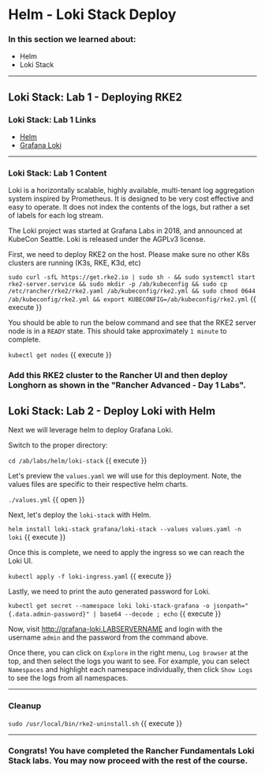 # Helm - Loki Stack Deploy

### In this section we learned about:

* Helm
* Loki Stack

____

## Loki Stack: Lab 1 - Deploying RKE2

### Loki Stack: Lab 1 Links

* [Helm](https://helm.io)
* [Grafana Loki](https://grafana.com/oss/loki/)

____

### Loki Stack: Lab 1 Content

Loki is a horizontally scalable, highly available, multi-tenant log aggregation system inspired by Prometheus. It is designed to be very cost effective and easy to operate. It does not index the contents of the logs, but rather a set of labels for each log stream.

The Loki project was started at Grafana Labs in 2018, and announced at KubeCon Seattle. Loki is released under the AGPLv3 license.

First, we need to deploy RKE2 on the host. Please make sure no other K8s clusters are running (K3s, RKE, K3d, etc)

`sudo curl -sfL https://get.rke2.io | sudo sh - && sudo systemctl start rke2-server.service && sudo mkdir -p /ab/kubeconfig && sudo cp /etc/rancher/rke2/rke2.yaml /ab/kubeconfig/rke2.yml && sudo chmod 0644 /ab/kubeconfig/rke2.yml && export KUBECONFIG=/ab/kubeconfig/rke2.yml`  {{ execute }}

You should be able to run the below command and see that the RKE2 server node is in a `READY` state.  This should take approximately `1 minute` to complete.

`kubectl get nodes` {{ execute }}

### Add this RKE2 cluster to the Rancher UI and then deploy Longhorn as shown in the "Rancher Advanced - Day 1 Labs".


## Loki Stack: Lab 2 - Deploy Loki with Helm

Next we will leverage helm to deploy Grafana Loki.

Switch to the proper directory:

`cd /ab/labs/helm/loki-stack` {{ execute }}

Let's preview the `values.yaml` we will use for this deployment. Note, the values files are specific to their respective helm charts.

`./values.yml` {{ open }}

Next, let's deploy the `loki-stack` with Helm.

`helm install loki-stack grafana/loki-stack --values values.yaml -n loki`  {{ execute }}

Once this is complete, we need to apply the ingress so we can reach the Loki UI.

`kubectl apply -f loki-ingress.yaml`  {{ execute }}

Lastly, we need to print the auto generated password for Loki.

`kubectl get secret --namespace loki loki-stack-grafana -o jsonpath="{.data.admin-password}" | base64 --decode ; echo` {{ execute }}


Now, visit http://grafana-loki.LABSERVERNAME and login with the username `admin` and the password from the command above.

Once there, you can click on `Explore` in the right menu, `Log browser` at the top, and then select the logs you want to see. For example, you can select `Namespaces` and highlight each namespace individually, then click `Show Logs` to see the logs from all namespaces.

____

### Cleanup

`sudo /usr/local/bin/rke2-uninstall.sh` {{ execute }}

____

### Congrats! You have completed the Rancher Fundamentals Loki Stack labs. You may now proceed with the rest of the course.
